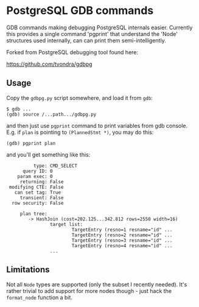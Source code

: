 PostgreSQL GDB commands
=======================

GDB commands making debugging PostgreSQL internals easier. Currently
this provides a single command 'pgprint' that understand the 'Node'
structures used internally, can can print them semi-intelligently.

Forked from PostgreSQL debugging tool found here:

https://github.com/tvondra/gdbpg


Usage
-----

Copy the `gdbpg.py` script somewhere, and load it from `gdb`:

    $ gdb ... 
    (gdb) source /...path.../gdbpg.py 

and then just use `pgprint` command to print variables from gdb console.
E.g. if `plan` is pointing to `(PlannedStmt *)`, you may do this:
    
    (gdb) pgprint plan

and you'll get something like this:

              type: CMD_SELECT
          query ID: 0
        param exec: 0
         returning: False
     modifying CTE: False
       can set tag: True
         transient: False
      row security: False
               
         plan tree: 
            -> HashJoin (cost=202.125...342.812 rows=2550 width=16)
                    target list:
                            TargetEntry (resno=1 resname="id" ...
                            TargetEntry (resno=2 resname="id" ...
                            TargetEntry (resno=3 resname="id" ...
                            TargetEntry (resno=4 resname="id" ...
                    ...

Limitations
-----------

Not all `Node` types are supported (only the subset I recently needed).
It's rather trivial to add support for more nodes though - just hack the
`format_node` function a bit.
